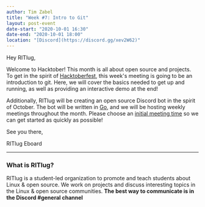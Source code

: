 ```yaml
---
author: Tim Zabel
title: "Week #7: Intro to Git"
layout: post-event
date-start: "2020-10-01 16:30"
date-end: "2020-10-01 18:00"
location: "[Discord](https://discord.gg/xev2W62)"
---
```


Hey RITlug,


Welcome to Hacktober! This month is all about open source and projects. To get in the spirit of [Hacktoberfest](https://hacktoberfest.digitalocean.com/), this week's meeting is going to be an introduction to git. Here, we will cover the basics needed to get up and running, as well as providing an interactive demo at the end!

Additionally, RITlug will be creating an open source Discord bot in the spirit of October. The bot will be written in [Go](https://golang.org/), and we will be hosting weekly meetings throughout the month. Please choose an [initial meeting time](http://whenisgood.net/nyrg2gw) so we can get started as quickly as possible! 



See you there,

RITlug Eboard


---

### What is RITlug?

RITlug is a student-led organization to promote and teach students about Linux & open source.
We work on projects and discuss interesting topics in the Linux & open source communities.
**The best way to communicate is in the Discord #general channel**
